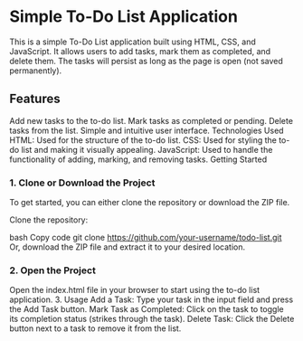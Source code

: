 # Simple To-Do List Application
This is a simple To-Do List application built using HTML, CSS, and JavaScript. It allows users to add tasks, mark them as completed, and delete them. The tasks will persist as long as the page is open (not saved permanently).

## Features
Add new tasks to the to-do list.
Mark tasks as completed or pending.
Delete tasks from the list.
Simple and intuitive user interface.
Technologies Used
HTML: Used for the structure of the to-do list.
CSS: Used for styling the to-do list and making it visually appealing.
JavaScript: Used to handle the functionality of adding, marking, and removing tasks.
Getting Started
### 1. Clone or Download the Project
To get started, you can either clone the repository or download the ZIP file.

Clone the repository:

bash
Copy code
git clone https://github.com/your-username/todo-list.git
Or, download the ZIP file and extract it to your desired location.

### 2. Open the Project
Open the index.html file in your browser to start using the to-do list application.
3. Usage
Add a Task: Type your task in the input field and press the Add Task button.
Mark Task as Completed: Click on the task to toggle its completion status (strikes through the task).
Delete Task: Click the Delete button next to a task to remove it from the list.

